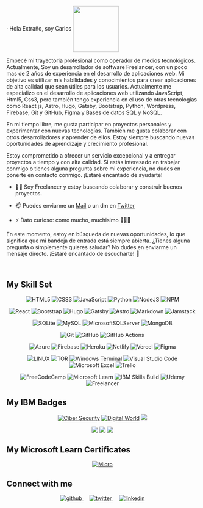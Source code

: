 · Hola Extraño, soy Carlos <img src="https://media.giphy.com/media/WcYnTzdrjQphdu33xs/giphy.gif" width="120" style="vertical-align:middle;margin:0px 0px 0px"/>

  
Empecé mi trayectoria profesional como operador de medios tecnológicos. Actualmente, Soy un desarrollador de software Freelancer, con un poco mas de 2 años de experiencia en el desarrollo de aplicaciones web. Mi objetivo es utilizar mis habilidades y conocimientos para crear aplicaciones de alta calidad que sean útiles para los usuarios. Actualmente me especializo en el desarrollo de aplicaciones web utilizando JavaScript, Html5, Css3, pero también tengo experiencia en el uso de otras tecnologías como React js, Astro, Hugo, Gatsby, Bootstrap, Python, Wordpress, Firebase, Git y GitHub, Figma y Bases de datos SQL y NoSQL.

En mi tiempo libre, me gusta participar en proyectos personales y experimentar con nuevas tecnologías. También me gusta colaborar con otros desarrolladores y aprender de ellos. Estoy siempre buscando nuevas oportunidades de aprendizaje y crecimiento profesional.

Estoy comprometido a ofrecer un servicio excepcional y a entregar proyectos a tiempo y con alta calidad. Si estás interesado en trabajar conmigo o tienes alguna pregunta sobre mi experiencia, no dudes en ponerte en contacto conmigo. ¡Estaré encantado de ayudarte!

- 🧑‍💻 Soy Freelancer y estoy buscando colaborar y construir buenos proyectos.

- 📫 Puedes enviarme un [Mail](mailto:carlos.fajardo.dev@gmail.com) o un dm en [Twitter](https://twitter.com/__carldesigner)

- ⚡ Dato curioso: como mucho, muchisimo :pizza::hamburger::fries:

En este momento, estoy en búsqueda de nuevas oportunidades, lo que significa que mi bandeja de entrada está siempre abierta. ¿Tienes alguna pregunta o simplemente quieres saludar? No dudes en enviarme un mensaje directo. ¡Estaré encantado de escucharte! 🤗  
  
<br/>  

## My Skill Set  

<div align="center">  
  
  ![HTML5](https://img.shields.io/badge/html5-%23E34F26.svg?style=for-the-badge&logo=html5&logoColor=white)
  ![CSS3](https://img.shields.io/badge/css3-%231572B6.svg?style=for-the-badge&logo=css3&logoColor=white)
  ![JavaScript](https://img.shields.io/badge/javascript-%23323330.svg?style=for-the-badge&logo=javascript&logoColor=%23F7DF1E)
  ![Python](https://img.shields.io/badge/python-3670A0?style=for-the-badge&logo=python&logoColor=ffdd54)
  ![NodeJS](https://img.shields.io/badge/node.js-6DA55F?style=for-the-badge&logo=node.js&logoColor=white)
  ![NPM](https://img.shields.io/badge/NPM-%23000000.svg?style=for-the-badge&logo=npm&logoColor=white)
  
  ![React](https://img.shields.io/badge/react-%2320232a.svg?style=for-the-badge&logo=react&logoColor=%2361DAFB)
  ![Bootstrap](https://img.shields.io/badge/bootstrap-%23563D7C.svg?style=for-the-badge&logo=bootstrap&logoColor=white)
  ![Hugo](https://img.shields.io/badge/Hugo-black.svg?style=for-the-badge&logo=Hugo)
  ![Gatsby](https://img.shields.io/badge/Gatsby-%23663399.svg?style=for-the-badge&logo=gatsby&logoColor=white)
  ![Astro](https://img.shields.io/badge/Astro-000000?style=for-the-badge&logo=Astro&logoColor=white)
  ![Markdown](https://img.shields.io/badge/Markdown-000000?style=for-the-badge&logo=markdown&logoColor=white)
  ![Jamstack](https://img.shields.io/badge/Jamstack-000000?style=for-the-badge&logo=jamstack&logoColor=white)
  
  ![SQLite](https://img.shields.io/badge/sqlite-%2307405e.svg?style=for-the-badge&logo=sqlite&logoColor=white)
  ![MySQL](https://img.shields.io/badge/mysql-%2300f.svg?style=for-the-badge&logo=mysql&logoColor=white)
  ![MicrosoftSQLServer](https://img.shields.io/badge/Microsoft%20SQL%20Sever-CC2927?style=for-the-badge&logo=microsoft%20sql%20server&logoColor=white)
  ![MongoDB](https://img.shields.io/badge/MongoDB-%234ea94b.svg?style=for-the-badge&logo=mongodb&logoColor=white)
  
  ![Git](https://img.shields.io/badge/git-%23F05033.svg?style=for-the-badge&logo=git&logoColor=white)
  ![GitHub](https://img.shields.io/badge/github-%23121011.svg?style=for-the-badge&logo=github&logoColor=white)
  ![GitHub Actions](https://img.shields.io/badge/github%20actions-%232671E5.svg?style=for-the-badge&logo=githubactions&logoColor=white)
  
  ![Azure](https://img.shields.io/badge/azure-%230072C6.svg?style=for-the-badge&logo=microsoftazure&logoColor=white)
  ![Firebase](https://img.shields.io/badge/firebase-%23039BE5.svg?style=for-the-badge&logo=firebase)
  ![Heroku](https://img.shields.io/badge/heroku-%23430098.svg?style=for-the-badge&logo=heroku&logoColor=white)
  ![Netlify](https://img.shields.io/badge/netlify-%23000000.svg?style=for-the-badge&logo=netlify&logoColor=#00C7B7)
  ![Vercel](https://img.shields.io/badge/vercel-%23000000.svg?style=for-the-badge&logo=vercel&logoColor=white)
  ![Figma](https://img.shields.io/badge/figma-%23F24E1E.svg?style=for-the-badge&logo=figma&logoColor=white)
  
  ![LINUX](https://img.shields.io/badge/Linux-FCC624?style=for-the-badge&logo=linux&logoColor=black)
  ![TOR](https://img.shields.io/badge/tor-%237E4798.svg?style=for-the-badge&logo=tor-project&logoColor=white)
  ![Windows Terminal](https://img.shields.io/badge/Windows%20Terminal-%234D4D4D.svg?style=for-the-badge&logo=windows-terminal&logoColor=white)
  ![Visual Studio Code](https://img.shields.io/badge/Visual%20Studio%20Code-0078d7.svg?style=for-the-badge&logo=visual-studio-code&logoColor=white)
  ![Microsoft Excel](https://img.shields.io/badge/Microsoft_Excel-217346?style=for-the-badge&logo=microsoft-excel&logoColor=white)
  ![Trello](https://img.shields.io/badge/Trello-%23026AA7.svg?style=for-the-badge&logo=Trello&logoColor=white)
  
  ![FreeCodeCamp](https://img.shields.io/badge/Freecodecamp-%23123.svg?&style=for-the-badge&logo=freecodecamp&logoColor=green)
  ![Microsoft Learn](https://img.shields.io/badge/Microsoft_Learn-258ffa?style=for-the-badge&logo=microsoft&logoColor=white)
  ![IBM Skills Build](https://img.shields.io/badge/IBM_skillsbuild-258ffa?style=for-the-badge&logo=ibm&logoColor=white)
  ![Udemy](https://img.shields.io/badge/Udemy-A435F0?style=for-the-badge&logo=Udemy&logoColor=white)
  ![Freelancer](https://img.shields.io/badge/Freelancer-29B2FE?style=for-the-badge&logo=Freelancer&logoColor=white)
  
 
</div>

## My IBM Badges

<div align="center">
  
[![Ciber Security](https://images.credly.com/size/160x160/images/50b96632-6cbb-40b7-ac0e-b83f49ff7f94/image.png)](https://www.credly.com/badges/1ff5ae2f-f9f6-47b8-8f5e-782ebb4fb88b/public_url)
[![Digital World](https://images.credly.com/size/160x160/images/4f76c627-c180-49ae-a5a0-742885eef581/Working_in_a_Digital_World-_Professional_Skills.png)](https://www.credly.com/badges/9113b9a5-a97f-420f-ac5b-bdb05e0fc59f/public_url)
[![](https://images.credly.com/size/160x160/images/cdb54868-2b79-4f35-8051-ba46f835099f/Entrepreneurship_Marketing_Essentials_.png)](https://www.credly.com/badges/b75e6db9-a352-4330-b8f4-4b787bf7a431/public_url)
  
[![](https://images.credly.com/size/160x160/images/c6f4a830-11d9-46ba-a061-8ac2e5a099e9/Explore_Emerging_Tech.png)](https://www.credly.com/badges/18f2ea14-2238-4d4a-a7c0-17d4c6c8ab89/public_url)
[![](https://images.credly.com/size/160x160/images/3b7846e2-bdbd-4ed6-8543-182f47502190/image.png)](https://www.credly.com/badges/6ee4c4fb-0fd6-4408-ad82-8de8acdf4c54/public_url)
[![](https://images.credly.com/size/160x160/images/351a77ac-8c57-4dde-b479-6fa153ed6ce7/Customer_Engagement-_Problem_Solving_and_Process_Controls.png)](https://www.credly.com/badges/d742b5db-3f25-4a06-adaa-9ecd810ed385/public_url)
</div>

## My Microsoft Learn Certificates

<div align="center">
  
[![Micro](https://firebasestorage.googleapis.com/v0/b/imagesbank-78639.appspot.com/o/MicrosoftLearng%2FPython%20para%20principiantes.jpg?alt=media&token=20588d43-966c-49d3-905f-5297d199a52a)](https://learn.microsoft.com/es-es/training/achievements/learn.beginner-python.trophy?username=CarlosEnriqueFajardoPallares-3122)

  
</div>


  
## Connect with me

<div align="center">
<a href="https://github.com/CarlDesigner" target="_blank">
<img src=https://img.shields.io/badge/github-%2324292e.svg?&style=for-the-badge&logo=github&logoColor=white alt=github style="margin-bottom: 5px;" />
</a>
 &nbsp;&nbsp;&nbsp;
<a href="https://twitter.com/__carldesigner" target="_blank">
<img src=https://img.shields.io/badge/twitter-%2300acee.svg?&style=for-the-badge&logo=twitter&logoColor=white alt=twitter style="margin-bottom: 5px;" />
</a>
 &nbsp;&nbsp;&nbsp;
<a href="https://linkedin.com/in/carlos-fajardo-dev" target="_blank">
<img src=https://img.shields.io/badge/linkedin-%231E77B5.svg?&style=for-the-badge&logo=linkedin&logoColor=white alt=linkedin style="margin-bottom: 5px;" />
</a>  
</div>


